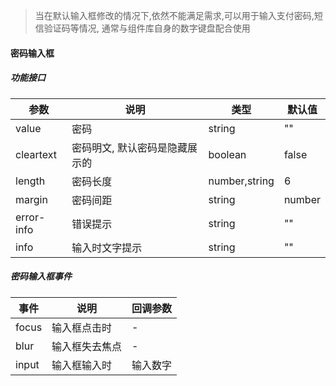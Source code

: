 > 当在默认输入框修改的情况下,依然不能满足需求,可以用于输入支付密码,短信验证码等情况, 通常与组件库自身的数字键盘配合使用

#### 密码输入框

##### 功能接口

|参数|说明|类型|默认值|
|--|--|--|--|
|value|密码|string|""|
|cleartext|密码明文, 默认密码是隐藏展示的|boolean|false|
|length|密码长度|number,string|6|
|margin|密码间距|string|number|0|
|error-info|错误提示|string|""|
|info|输入时文字提示|string|""|

#####  密码输入框事件
|事件|说明|回调参数|
|--|--|--|
|focus|输入框点击时|-|
|blur|输入框失去焦点| -|
|input| 输入框输入时| 输入数字|



